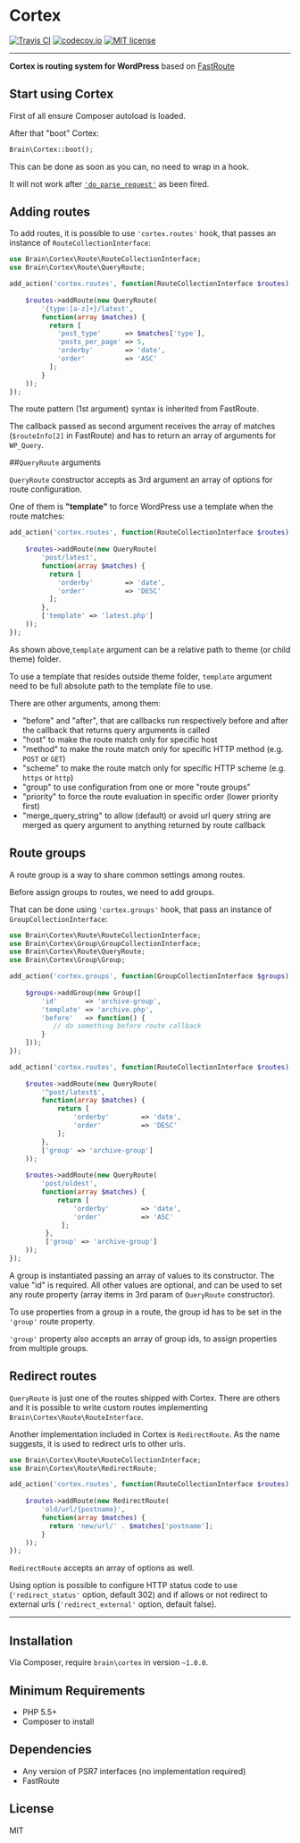 Cortex
======

[![Travis CI](https://img.shields.io/travis/Brain-WP/Cortex.svg?branch=refactoring-fastroute&style=flat-square)](https://travis-ci.org/Brain-WP/Cortex)
[![codecov.io](https://img.shields.io/codecov/c/github/Brain-WP/Cortex.svg?style=flat-square&branch=refactoring-fastroute)](https://codecov.io/github/Brain-WP/Cortex?branch=refactoring-fastroute)
[![MIT license](https://img.shields.io/packagist/l/brain/cortex.svg?style=flat-square)](http://opensource.org/licenses/MIT)

------

**Cortex is routing system for WordPress** based on [FastRoute](https://github.com/nikic/FastRoute)

## Start using Cortex

First of all ensure Composer autoload is loaded.

After that "boot" Cortex:

```php
Brain\Cortex::boot();
```

This can be done as soon as you can, no need to wrap in a hook.

It will not work after [`'do_parse_request'`](https://developer.wordpress.org/reference/hooks/do_parse_request/)
as been fired.

## Adding routes

To add routes, it is possible to use `'cortex.routes'` hook, that passes an instance of
`RouteCollectionInterface`:

```php
use Brain\Cortex\Route\RouteCollectionInterface;
use Brain\Cortex\Route\QueryRoute;

add_action('cortex.routes', function(RouteCollectionInterface $routes) {
	
	$routes->addRoute(new QueryRoute(
		'{type:[a-z]+}/latest',
		function(array $matches) {
		  return [
		    'post_type'      => $matches['type'],
		    'posts_per_page' => 5,
		    'orderby'        => 'date',
		    'order'          => 'ASC'
		  ];
		}
	));
});
```

The route pattern (1st argument) syntax is inherited from FastRoute.

The callback passed as second argument receives the array of matches (`$routeInfo[2]` in FastRoute)
and has to return an array of arguments for `WP_Query`.


##`QueryRoute` arguments

`QueryRoute` constructor accepts as 3rd argument an array of options for
route configuration.

One of them is **"template"** to force WordPress use a template when the route matches:

```php
add_action('cortex.routes', function(RouteCollectionInterface $routes) {
	
	$routes->addRoute(new QueryRoute(
		'post/latest',
		function(array $matches) {
		  return [
		    'orderby'        => 'date',
		    'order'          => 'DESC'
		  ];
		},
		['template' => 'latest.php']
	));
});
```

As shown above,`template` argument can be a relative path to theme (or child theme) folder.

To use a template that resides outside theme folder, `template` argument need to be full absolute path
to the template file to use.


There are other arguments, among them:

 - "before" and "after", that are callbacks run respectively before and after the
   callback that returns query arguments is called
 - "host" to make the route match only for specific host
 - "method" to make the route match only for specific HTTP method (e.g. `POST` or `GET`)
 - "scheme" to make the route match only for specific HTTP scheme (e.g. `https` or `http`)
 - "group" to use configuration from one or more "route groups"
 - "priority" to force the route evaluation in specific order (lower priority first)
 - "merge_query_string" to allow (default) or avoid url query string are merged as
   query argument to anything returned by route callback
   
## Route groups

A route group is a way to share common settings among routes.

Before assign groups to routes, we need to add groups.

That can be done using `'cortex.groups'` hook, that pass an instance of `GroupCollectionInterface`:

```php
use Brain\Cortex\Route\RouteCollectionInterface;
use Brain\Cortex\Group\GroupCollectionInterface;
use Brain\Cortex\Route\QueryRoute;
use Brain\Cortex\Group\Group;

add_action('cortex.groups', function(GroupCollectionInterface $groups) {
	
	$groups->addGroup(new Group([
	    'id'       => 'archive-group',
	    'template' => 'archive.php',
	    'before'   => function() {
	       // do something before route callback
	    }
	]));
});

add_action('cortex.routes', function(RouteCollectionInterface $routes) {
	
	$routes->addRoute(new QueryRoute(
	    '^post/latest$',
	    function(array $matches) {
	        return [
	            'orderby'        => 'date',
	            'order'          => 'DESC'
	        ];
	    },
	    ['group' => 'archive-group']
	));
	
	$routes->addRoute(new QueryRoute(
	    'post/oldest',
	    function(array $matches) {
	        return [
	            'orderby'        => 'date',
	            'order'          => 'ASC'
	         ];
	     },
	     ['group' => 'archive-group']
	));
});
```

A group is instantiated passing an array of values to its constructor.
The value "id" is required. All other values are optional, and can be used to set
any route property (array items in 3rd param of `QueryRoute` constructor).

To use properties from a group in a route, the group id has to be set in the `'group'` 
route property.

`'group'` property also accepts an array of group ids, to assign properties
from multiple groups.


## Redirect routes

`QueryRoute` is just one of the routes shipped with Cortex.
There are others and it is possible to write custom routes implementing `Brain\Cortex\Route\RouteInterface`.

Another implementation included in Cortex is `RedirectRoute`. As the name suggests,
it is used to redirect urls to other urls.

```php
use Brain\Cortex\Route\RouteCollectionInterface;
use Brain\Cortex\Route\RedirectRoute;

add_action('cortex.routes', function(RouteCollectionInterface $routes) {
	
	$routes->addRoute(new RedirectRoute(
		'old/url/{postname}',
		function(array $matches) {
		  return 'new/url/' . $matches['postname'];
		}
	));
});
```

`RedirectRoute` accepts an array of options as well.

Using option is possible to configure HTTP status code to use (`'redirect_status'` option, default 302)
and if allows or not redirect to external urls (`'redirect_external'` option, default false).


----------


## Installation

Via Composer, require `brain\cortex` in version `~1.0.0`.

## Minimum Requirements

- PHP 5.5+
- Composer to install

## Dependencies

- Any version of PSR7 interfaces (no implementation required)
- FastRoute

## License

MIT
